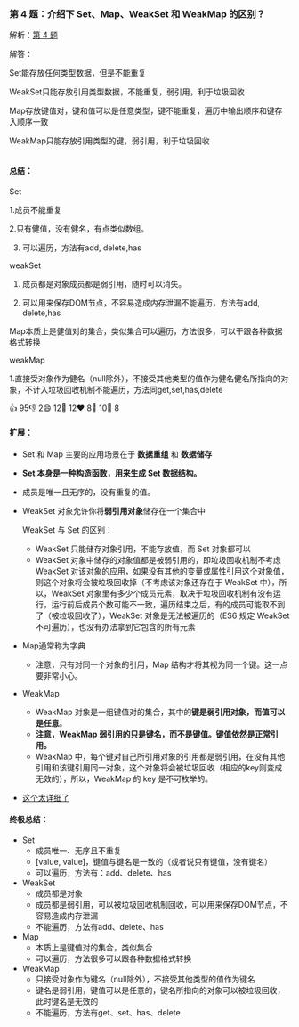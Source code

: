 ### 第 4 题：介绍下 Set、Map、WeakSet 和 WeakMap 的区别？

解析：[第 4 题](https://github.com/Advanced-Frontend/Daily-Interview-Question/issues/6)

解答：

Set能存放任何类型数据，但是不能重复

WeakSet只能存放引用类型数据，不能重复，弱引用，利于垃圾回收

Map存放键值对，键和值可以是任意类型，键不能重复，遍历中输出顺序和键存入顺序一致

WeakMap只能存放引用类型的键，弱引用，利于垃圾回收

```javascript

```

#### 总结：

Set 

1.成员不能重复 

2.只有健值，没有健名，有点类似数组。

3. 可以遍历，方法有add, delete,has 

weakSet

1. 成员都是对象成员都是弱引用，随时可以消失。 

2. 可以用来保存DOM节点，不容易造成内存泄漏不能遍历，方法有add, delete,has

  Map本质上是健值对的集合，类似集合可以遍历，方法很多，可以干跟各种数据格式转换

  weakMap 

  1.直接受对象作为健名（null除外），不接受其他类型的值作为健名健名所指向的对象，不计入垃圾回收机制不能遍历，方法同get,set,has,delete

👍 95👎 2😄 12🎉 12❤️ 8🚀 10👀 8



#### 扩展：

- Set 和 Map 主要的应用场景在于 **数据重组** 和 **数据储存**

- **Set 本身是一种构造函数，用来生成 Set 数据结构。**

- 成员是唯一且无序的，没有重复的值。

- WeakSet 对象允许你将**弱引用对象**储存在一个集合中

  WeakSet 与 Set 的区别：

  - WeakSet 只能储存对象引用，不能存放值，而 Set 对象都可以
  - WeakSet 对象中储存的对象值都是被弱引用的，即垃圾回收机制不考虑 WeakSet 对该对象的应用，如果没有其他的变量或属性引用这个对象值，则这个对象将会被垃圾回收掉（不考虑该对象还存在于 WeakSet 中），所以，WeakSet 对象里有多少个成员元素，取决于垃圾回收机制有没有运行，运行前后成员个数可能不一致，遍历结束之后，有的成员可能取不到了（被垃圾回收了），WeakSet 对象是无法被遍历的（ES6 规定 WeakSet 不可遍历），也没有办法拿到它包含的所有元素

- Map通常称为字典
  - 注意，只有对同一个对象的引用，Map 结构才将其视为同一个键。这一点要非常小心。

- WeakMap
  - WeakMap 对象是一组键值对的集合，其中的**键是弱引用对象，而值可以是任意**。
  - **注意，WeakMap 弱引用的只是键名，而不是键值。键值依然是正常引用。**
  - WeakMap 中，每个键对自己所引用对象的引用都是弱引用，在没有其他引用和该键引用同一对象，这个对象将会被垃圾回收（相应的key则变成无效的），所以，WeakMap 的 key 是不可枚举的。

- [这个太详细了](https://github.com/sisterAn/blog/issues/24) 

#### 终极总结：

- Set
  - 成员唯一、无序且不重复
  - [value, value]，键值与键名是一致的（或者说只有键值，没有键名）
  - 可以遍历，方法有：add、delete、has
- WeakSet
  - 成员都是对象
  - 成员都是弱引用，可以被垃圾回收机制回收，可以用来保存DOM节点，不容易造成内存泄漏
  - 不能遍历，方法有add、delete、has
- Map
  - 本质上是键值对的集合，类似集合
  - 可以遍历，方法很多可以跟各种数据格式转换
- WeakMap
  - 只接受对象作为键名（null除外），不接受其他类型的值作为键名
  - 键名是弱引用，键值可以是任意的，键名所指向的对象可以被垃圾回收，此时键名是无效的
  - 不能遍历，方法有get、set、has、delete

